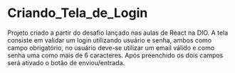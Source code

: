 # Criando_Tela_de_Login
Projeto criado a partir do desafio lançado nas aulas de React  na DIO. A tela consiste em validar um login utilizando usuário e senha, ambos como campo obrigatório, no usuário deve-se utilizar um email válido e como senha uma como mais de 6 caracteres. Após preenchido os dois campos será ativado o botão de enviou/entrada.
